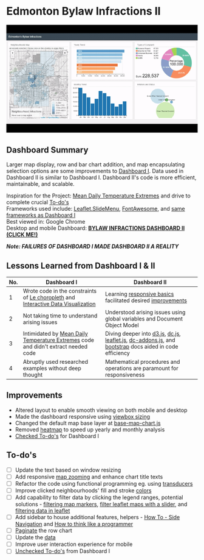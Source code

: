 # Edmonton Bylaw Infractions II
![](bylaw_infractions2.gif)

## Dashboard Summary
Larger map display, row and bar chart addition, and map encapsulating selection options are some improvements to [Dashboard I](https://github.com/Edmonton-Open-Data/Edmonton-Bylaw-Infractions-I). Data used in Dashboard II is similar to Dashboard I. Dashboard II's code is more efficient, maintainable, and scalable.<br>

Inspiration for the Project: [Mean Daily Temperature Extremes](http://bl.ocks.org/KatiRG/cccd23dd7a830da0de5c) and drive to complete crucial [To-do's](https://github.com/Edmonton-Open-Data/Edmonton-Bylaw-Infractions-I#to-dos)<br>
Frameworks used include: [Leaflet.SlideMenu](https://github.com/unbam/Leaflet.SlideMenu), [FontAwesome](https://fontawesome.com/), and [same frameworks as Dashboard I](https://github.com/Edmonton-Open-Data/Edmonton-Bylaw-Infractions-I#dashboard-summary)<br>
Best viewed in: Google Chrome<br>
Desktop and mobile Dashboard: [****BYLAW INFRACTIONS DASHBOARD II (CLICK ME!)****](https://edmonton-open-data.github.io/Edmonton-Bylaw-Infractions-II/index.html)<br>

***Note: FAILURES OF DASHBOARD I MADE DASHBOARD II  A REALITY*** <br>
## Lessons Learned from Dashboard I & II
|  No.   | Dashboard I        | Dashboard II           |
| ------ | ------------- | ------------- |
|    1   | Wrote code in the constraints of [Le choropleth](http://intellipharm.github.io/dc-addons/examples/leaflet-marker.html) and [Interactive Data Visualization](http://adilmoujahid.com/posts/2016/08/interactive-data-visualization-geospatial-d3-dc-leaflet-python/)     | Learning [responsive basics](https://www.packtpub.com/web-development/building-responsive-data-visualizations-d3js-video) facilitated desired [improvements](https://github.com/Edmonton-Open-Data/Edmonton-Bylaw-Infractions-I#to-dos) |
|    2   | Not taking time to understand arising issues      | Understood arising issues using global variables and Document Object Model      |
|    3   | Intimidated by [Mean Daily Temperature Extremes](http://bl.ocks.org/KatiRG/cccd23dd7a830da0de5c) code and didn't extract needed code | Diving deeper into [d3.js](http://devdocs.io/d3~3/), [dc.js](http://dc-js.github.io/dc.js/docs/html/), [leaflet.js](http://leafletjs.com/reference-0.7.7.html), [dc-addons.js](https://github.com/Intellipharm/dc-addons#dc-addons), and [bootstrap](https://getbootstrap.com/docs/4.0/getting-started/introduction/) docs aided in code efficiency      | 
|    4   | Abruptly used researched examples without deep thought | Mathematical procedures and operations are paramount for responsiveness      | 
## Improvements
* Altered layout to enable smooth viewing on both mobile and desktop
* Made the dashboard responsive using [viewbox sizing](http://dc-js.github.io/dc.js/docs/html/dc.baseMixin.html#useViewBoxResizing__anchor)
* Changed the default map base layer at [base-map-chart.js](https://github.com/Edmonton-Open-Data/Edmonton-Bylaw-Infractions-II/blob/master/libs/dc_addons/base-map-chart.js)
* Removed [heatmap](https://github.com/Edmonton-Open-Data/Edmonton-Bylaw-Infractions-I#3-heatmap-yearly-and-monthly-trend) to speed up yearly and monthly analysis
* [Checked To-do's](https://github.com/Edmonton-Open-Data/Edmonton-Bylaw-Infractions-I#to-dos) for Dashboard I
## To-do's
- [ ] Update the text based on window resizing 
- [ ] Add responsive [map zooming](https://github.com/Edmonton-Open-Data/Edmonton-Municipality-II#edmonton-municipality-ii) and enhance chart title texts
- [ ] Refactor the code using functional programming eg. using [transducers](https://medium.freecodecamp.org/efficient-data-transformations-using-transducers-c779043ba655)
- [ ] Improve clicked neighbourhoods' fill and stroke [colors](https://medium.freecodecamp.org/an-intro-to-color-theory-how-to-combine-colors-and-set-the-mood-of-your-designs-79bf5a45b3d)
- [ ] Add capability to filter data by clicking the legend ranges, potential solutions - [filtering map markers](https://blogs.kent.ac.uk/websolutions/2015/01/29/filtering-map-markers-with-leaflet-js-a-brief-technical-overview/), [filter leaflet maps with a slider](http://www.digital-geography.com/filter-leaflet-maps-slider/), and [filtering data in leaflet](https://www.youtube.com/watch?v=rbnlnXIT4eI)
- [ ] Add sidebar to house additional features, helpers - [How To - Side Navigation](https://www.w3schools.com/howto/howto_js_sidenav.asp) and [How to think like a programmer](https://www.w3schools.com/howto/howto_js_sidenav.asp)
- [ ] [Paginate](https://github.com/Intellipharm/dc-addons#pagination-mixin) the row chart
- [ ] Update the [data](https://data.edmonton.ca/Community-Services/Bylaw-Infractions/xgwu-c37w)
- [ ] Improve user interaction experience for mobile
- [ ] [Unchecked To-do's](https://github.com/Edmonton-Open-Data/Edmonton-Bylaw-Infractions-I#to-dos) from Dashboard I

<!--
Improvement of the previous [version](https://github.com/mikelotis/Edmonton-Bylaw-Infractions-I) and detailed information **coming soon!**
[****Updated dashboard (CLICK ME FOR DASHBOARD)****](https://edmonton-open-data.github.io/Edmonton-Bylaw-Infractions-II/index.html)
-->
